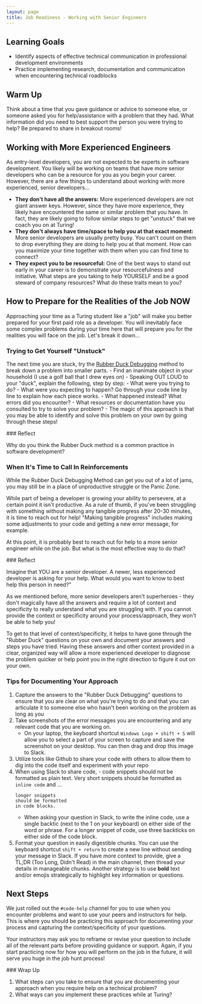 ```yaml
---
layout: page
title: Job Readiness - Working with Senior Engineers
---
```


## Learning Goals
* Identify aspects of effective technical communication in professional development environments
* Practice implementing research, documentation and communication when encountering technical roadblocks

## Warm Up
Think about a time that you gave guidance or advice to someone else, or someone asked you for help/assistance with a problem that they had. What information did you need to best support the person you were trying to help? Be prepared to share in breakout rooms!

## Working with More Experienced Engineers
As entry-level developers, you are not expected to be experts in software development. You likely will be working on teams that have more senior developers who can be a resource for you as you begin your career. However, there are a few things to understand about working with more experienced, senior developers...
 - **They don't have all the answers:** More experienced developers are not giant answer keys. However, since they have more experience, they likely have encountered the same or similar problem that you have. In fact, they are likely going to follow similar steps to get "unstuck" that we coach you on at Turing!
  - **They don't always have time/space to help you at that exact moment:** More senior developers are usually pretty busy. You can't count on them to drop everything they are doing to help you at that moment. How can you maximize your time together with them when you can find time to connect?
  - **They expect you to be resourceful:** One of the best ways to stand out early in your career is to demonstrate your resourcefulness and initiative. What steps are you taking to help YOURSELF and be a good steward of company resources? What do these traits mean to you?


## How to Prepare for the Realities of the Job NOW
Approaching your time as a Turing student like a "job" will make you better prepared for your first paid role as a developer. You will inevitably face some complex problems during your time here that will prepare you for the realities you will face on the job. Let's break it down...

### Trying to Get Yourself "Unstuck"
The next time you are stuck, try the [Rubber Duck Debugging](https://careerfoundry.com/en/blog/web-development/rubber-duck-debugging/) method to break down a problem into smaller parts.
    - Find an inanimate object in your household (I use a golf ball that I drew eyes on)
    - Speaking OUT LOUD to your "duck", explain the following, step by step:
        - What were you trying to do? 
        - What were you expecting to happen? Go through your code line by line to explain how each piece works.
        - What happened instead? What errors did you encounter?
        - What resources or documentation have you consulted to try to solve your problem?
    - The magic of this approach is that you may be able to identify and solve this problem on your own by going through these steps!


<section class="call-to-action" markdown="1">
### Reflect

Why do you think the Rubber Duck method is a common practice in software development?
</section>

### When It's Time to Call In Reinforcements
While the Rubber Duck Debugging Method can get you out of a lot of jams, you may still be in a place of unproductive struggle or the Panic Zone. 

While part of being a developer is growing your ability to persevere, at a certain point it isn't productive. As a rule of thumb, if you've been struggling with something without making any tangible progress after 20-30 minutes, it is time to reach out for help! "Making tangible progress" includes making some adjustments to your code and getting a new error message, for example. 

At this point, it is probably best to reach out for help to a more senior engineer while on the job. But what is the most effective way to do that?

<section class="call-to-action" markdown="1">
### Reflect

Imagine that YOU are a senior developer. A newer, less experienced developer is asking for your help. What would you want to know to best help this person in need?"
</section>

As we mentioned before, more senior developers aren't superheroes - they don't magically have all the answers and require a lot of context and specificity to really understand what you are struggling with. If you cannot provide the context or specificity around your process/approach, they won't be able to help you!

To get to that level of context/specificity, it helps to have gone through the "Rubber Duck" questions on your own and document your answers and steps you have tried. Having these answers and other context provided in a clear, organized way will allow a more experienced developer to diagnose the problem quicker or help point you in the right direction to figure it out on your own.

### Tips for Documenting Your Approach
1. Capture the answers to the "Rubber Duck Debugging" questions to ensure that you are clear on what you're trying to do and that you can articulate it to someone else who hasn't been working on the problem as long as you
1. Take screenshots of the error messages you are encountering and any relevant code that you are working on.
    - On your laptop, the keyboard shortcut `Windows Logo + shift + S` will allow you to select a part of your screen to capture and save the screenshot on your desktop. You can then drag and drop this image to Slack.
1. Utilize tools like Github to share your code with others to allow them to dig into the code itself and experiment with your repo
1. When using Slack to share code, - code snippets should not be formatted as plain text. Very short snippets should be formatted as `inline code` and ...
    ```
    longer snippets 
    should be formatted 
    in code blocks.
    ```
    - When asking your question in Slack, to write the inline code, use a single backtic (next to the 1 on your keyboard) on either side of the word or phrase. For a longer snippet of code, use three backticks on either side of the code block.
1. Format your question in easily digestible chunks. You can use the keyboard shortcut `shift + return` to create a new line without sending your message in Slack. If you have more context to provide, give a TL;DR (Too Long, Didn't Read) in the main channel, then thread your details in manageable chunks. Another strategy is to use **bold** text and/or emojis strategically to highlight key information or questions.


## Next Steps
We just rolled out the `#code-help` channel for you to use when you encounter problems and want to use your peers and instructors for help. This is where you should be practicing this approach for documenting your process and capturing the context/specificity of your questions.

Your instructors may ask you to reframe or revise your question to include all of the relevant parts before providing guidance or support. Again, if you start practicing now for how you will perform on the job in the future, it will serve you huge in the job hunt process! 

<section class="call-to-action" markdown="1">
### Wrap Up

1. What steps can you take to ensure that you are documenting your approach when you require help on a technical problem?
1. What ways can you implement these practices while at Turing?
</section>